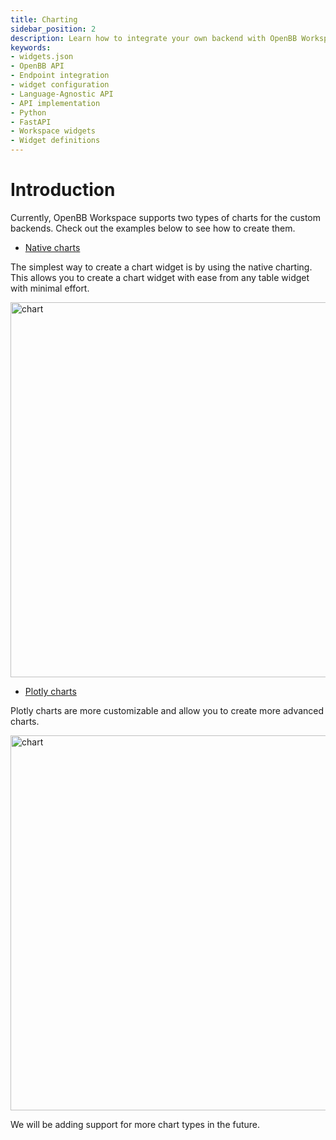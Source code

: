 ```yaml
---
title: Charting
sidebar_position: 2
description: Learn how to integrate your own backend with OpenBB Workspace using the cookie-cutter or language-agnostic API approaches, with illustrative guides and principles for handling widget.json files, APIs, interfaces, Python, FastAPI, and more.
keywords:
- widgets.json
- OpenBB API
- Endpoint integration
- widget configuration
- Language-Agnostic API
- API implementation
- Python
- FastAPI
- Workspace widgets
- Widget definitions
---
```


# Introduction

Currently, OpenBB Workspace supports two types of charts for the custom backends. Check out the examples below to see how to create them.

- [Native charts](/content/terminal/custom-backend/Widgets/chart/native.md)

The simplest way to create a chart widget is by using the native charting. This allows you to create a chart widget with ease from any table widget with minimal effort.

<img className="pro-border-gradient" width="600" alt="chart" src="https://openbb-assets.s3.us-east-1.amazonaws.com/docs/pro/native+chart.png" />

- [Plotly charts](/content/terminal/custom-backend/Widgets/chart/plotly.md)

Plotly charts are more customizable and allow you to create more advanced charts.

<img className="pro-border-gradient" width="600" alt="chart" src="https://openbb-assets.s3.us-east-1.amazonaws.com/docs/pro/plotly-chart.png" />


We will be adding support for more chart types in the future.
